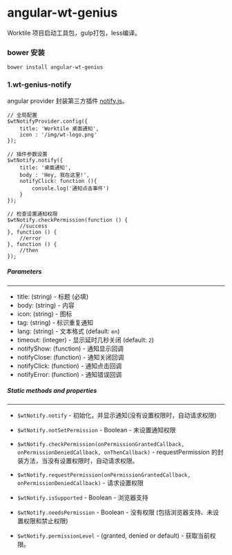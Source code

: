 angular-wt-genius
=========

Worktile 项目启动工具包，gulp打包，less编译。

### bower 安装
```
bower install angular-wt-genius
```

### 1.wt-genius-notify
angular provider 封装第三方插件 [notify.js](https://github.com/alexgibson/notify.js)。

```
// 全局配置
$wtNotifyProvider.config({
    title: 'Worktile 桌面通知',
    icon : '/img/wt-logo.png'
});
```

```
// 插件参数设置
$wtNotify.notify({
    title: '桌面通知',
    body : 'Hey, 我在这里!',
    notifyClick: function (){
        console.log('通知点击事件')
    }
});
```

```
// 检查设置通知权限
$wtNotify.checkPermission(function () {
    //success
}, function () {
    //error
}, function () {
    //then
});
```

##### Parameters
-------------------
* title: (string) - 标题 (必填)
* body: (string) - 内容
* icon: (string) - 图标
* tag: (string) - 标识重复通知
* lang: (string) - 文本格式 (default: `en`)
* timeout: (integer) - 显示延时几秒关闭 (default: `2`)
* notifyShow: (function) - 通知显示回调
* notifyClose: (function) - 通知关闭回调
* notifyClick: (function) - 通知点击回调
* notifyError: (function) - 通知错误回调


##### Static methods and properties
-----------------------------
* `$wtNotify.notify` - 初始化，并显示通知(没有设置权限时，自动请求权限)
  
* `$wtNotify.notSetPermission` - Boolean - 未设置通知权限
  
* `$wtNotify.checkPermission(onPermissionGrantedCallback, onPermissionDeniedCallback, onThenCallback)` - requestPermission 的封装方法，当没有设置权限时，自动请求权限。

* `$wtNotify.requestPermission(onPermissionGrantedCallback, onPermissionDeniedCallback)` - 请求设置权限

* `$wtNotify.isSupported` - Boolean - 浏览器支持

* `$wtNotify.needsPermission` - Boolean - 没有权限 (包括浏览器支持、未设置权限和禁止权限)

* `$wtNotify.permissionLevel` - (granted, denied or default) - 获取当前权限。

